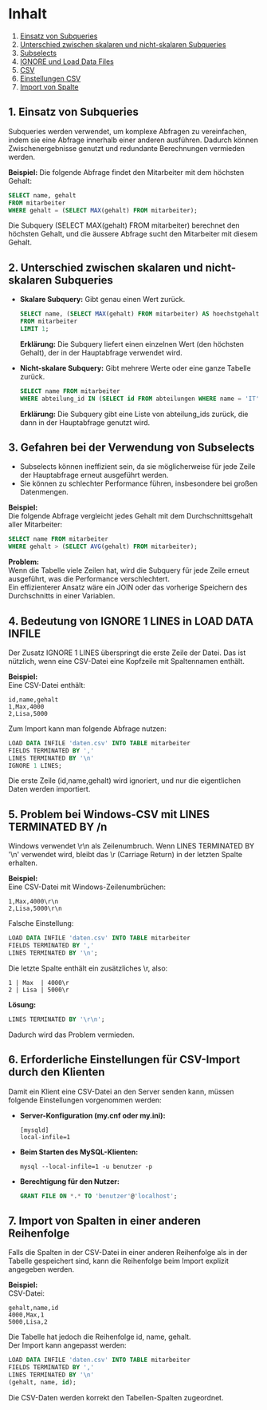 # Inhalt
1. [Einsatz von Subqueries](https://github.com/abigailtech/m164_Database_CreateInsert/blob/main/02_Tasks/Tag6_Zusammenfassung_25.03.25.md#1-einsatz-von-subqueries)
2. [Unterschied zwischen skalaren und nicht-skalaren Subqueries](https://github.com/abigailtech/m164_Database_CreateInsert/blob/main/02_Tasks/Tag6_Zusammenfassung_25.03.25.md#2-unterschied-zwischen-skalaren-und-nicht-skalaren-subqueries)
3. [Subselects](https://github.com/abigailtech/m164_Database_CreateInsert/blob/main/02_Tasks/Tag6_Zusammenfassung_25.03.25.md#3-gefahren-bei-der-verwendung-von-subselects)
4. [IGNORE und Load Data Files](https://github.com/abigailtech/m164_Database_CreateInsert/blob/main/02_Tasks/Tag6_Zusammenfassung_25.03.25.md#4-bedeutung-von-ignore-1-lines-in-load-data-infile)
5. [CSV](https://github.com/abigailtech/m164_Database_CreateInsert/blob/main/02_Tasks/Tag6_Zusammenfassung_25.03.25.md#5-problem-bei-windows-csv-mit-lines-terminated-by-n)
6. [Einstellungen CSV](https://github.com/abigailtech/m164_Database_CreateInsert/blob/main/02_Tasks/Tag6_Zusammenfassung_25.03.25.md#6-erforderliche-einstellungen-f%C3%BCr-csv-import-durch-den-klienten)
7. [Import von Spalte](https://github.com/abigailtech/m164_Database_CreateInsert/blob/main/02_Tasks/Tag6_Zusammenfassung_25.03.25.md#7-import-von-spalten-in-einer-anderen-reihenfolge)


## 1. **Einsatz von Subqueries**   
Subqueries werden verwendet, um komplexe Abfragen zu vereinfachen, indem sie eine Abfrage innerhalb einer anderen ausführen. Dadurch können Zwischenergebnisse genutzt und redundante Berechnungen vermieden werden.  

**Beispiel:** 
Die folgende Abfrage findet den Mitarbeiter mit dem höchsten Gehalt:  
```sql
SELECT name, gehalt 
FROM mitarbeiter 
WHERE gehalt = (SELECT MAX(gehalt) FROM mitarbeiter);
```

Die Subquery (SELECT MAX(gehalt) FROM mitarbeiter) berechnet den höchsten Gehalt, und die äussere Abfrage sucht den Mitarbeiter mit diesem Gehalt.


## 2. **Unterschied zwischen skalaren und nicht-skalaren Subqueries**  

- **Skalare Subquery:** Gibt genau einen Wert zurück.  
  ```sql
  SELECT name, (SELECT MAX(gehalt) FROM mitarbeiter) AS hoechstgehalt  
  FROM mitarbeiter  
  LIMIT 1;
  ```
  **Erklärung:** Die Subquery liefert einen einzelnen Wert (den höchsten Gehalt), der in der Hauptabfrage verwendet wird.

- **Nicht-skalare Subquery:** Gibt mehrere Werte oder eine ganze Tabelle zurück.  
  ```sql
  SELECT name FROM mitarbeiter  
  WHERE abteilung_id IN (SELECT id FROM abteilungen WHERE name = 'IT');
  ```
  **Erklärung:** Die Subquery gibt eine Liste von abteilung_ids zurück, die dann in der Hauptabfrage genutzt wird.


## 3. **Gefahren bei der Verwendung von Subselects**  
 
- Subselects können ineffizient sein, da sie möglicherweise für jede Zeile der Hauptabfrage erneut ausgeführt werden.  
- Sie können zu schlechter Performance führen, insbesondere bei großen Datenmengen.  

**Beispiel:**  
Die folgende Abfrage vergleicht jedes Gehalt mit dem Durchschnittsgehalt aller Mitarbeiter:  
```sql
SELECT name FROM mitarbeiter  
WHERE gehalt > (SELECT AVG(gehalt) FROM mitarbeiter);
```
**Problem:**  
Wenn die Tabelle viele Zeilen hat, wird die Subquery für jede Zeile erneut ausgeführt, was die Performance verschlechtert.  
Ein effizienterer Ansatz wäre ein JOIN oder das vorherige Speichern des Durchschnitts in einer Variablen.


## 4. **Bedeutung von IGNORE 1 LINES in LOAD DATA INFILE**  

Der Zusatz IGNORE 1 LINES überspringt die erste Zeile der Datei. Das ist nützlich, wenn eine CSV-Datei eine Kopfzeile mit Spaltennamen enthält.  

**Beispiel:**  
Eine CSV-Datei enthält:  
```
id,name,gehalt  
1,Max,4000  
2,Lisa,5000  
```
Zum Import kann man folgende Abfrage nutzen:  
```sql
LOAD DATA INFILE 'daten.csv' INTO TABLE mitarbeiter  
FIELDS TERMINATED BY ','  
LINES TERMINATED BY '\n'  
IGNORE 1 LINES;
```
Die erste Zeile (id,name,gehalt) wird ignoriert, und nur die eigentlichen Daten werden importiert.



## 5. **Problem bei Windows-CSV mit LINES TERMINATED BY /n**  

Windows verwendet \r\n als Zeilenumbruch. Wenn LINES TERMINATED BY '\n' verwendet wird, bleibt das \r (Carriage Return) in der letzten Spalte erhalten.  

**Beispiel:**  
Eine CSV-Datei mit Windows-Zeilenumbrüchen:  
```
1,Max,4000\r\n  
2,Lisa,5000\r\n  
```
Falsche Einstellung:  
```sql
LOAD DATA INFILE 'daten.csv' INTO TABLE mitarbeiter  
FIELDS TERMINATED BY ','  
LINES TERMINATED BY '\n';
``` 
Die letzte Spalte enthält ein zusätzliches \r, also:  
```
1 | Max  | 4000\r  
2 | Lisa | 5000\r  
```
**Lösung:**  
```sql
LINES TERMINATED BY '\r\n';
```
Dadurch wird das Problem vermieden.


## 6. **Erforderliche Einstellungen für CSV-Import durch den Klienten**  

Damit ein Klient eine CSV-Datei an den Server senden kann, müssen folgende Einstellungen vorgenommen werden:  
- **Server-Konfiguration (my.cnf oder my.ini):**  
  ```
  [mysqld]
  local-infile=1
  ```
- **Beim Starten des MySQL-Klienten:**  
  ```
  mysql --local-infile=1 -u benutzer -p
  ```
- **Berechtigung für den Nutzer:**  
  ```sql
  GRANT FILE ON *.* TO 'benutzer'@'localhost';
  ```


## 7. **Import von Spalten in einer anderen Reihenfolge**  

Falls die Spalten in der CSV-Datei in einer anderen Reihenfolge als in der Tabelle gespeichert sind, kann die Reihenfolge beim Import explizit angegeben werden.  

**Beispiel:**  
CSV-Datei:  
```
gehalt,name,id  
4000,Max,1  
5000,Lisa,2  
```
Die Tabelle hat jedoch die Reihenfolge id, name, gehalt.  
Der Import kann angepasst werden:  
```sql
LOAD DATA INFILE 'daten.csv' INTO TABLE mitarbeiter  
FIELDS TERMINATED BY ','  
LINES TERMINATED BY '\n'  
(gehalt, name, id);
```
Die CSV-Daten werden korrekt den Tabellen-Spalten zugeordnet.
